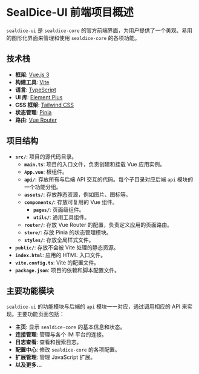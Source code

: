 # SealDice-UI 前端项目概述

`sealdice-ui` 是 `sealdice-core` 的官方前端界面，为用户提供了一个美观、易用的图形化界面来管理和使用 `sealdice-core` 的各项功能。

## 技术栈

- **框架**: [Vue.js 3](https://vuejs.org/)
- **构建工具**: [Vite](https://vitejs.dev/)
- **语言**: [TypeScript](https://www.typescriptlang.org/)
- **UI 库**: [Element Plus](https://element-plus.org/)
- **CSS 框架**: [Tailwind CSS](https://tailwindcss.com/)
- **状态管理**: [Pinia](https://pinia.vuejs.org/)
- **路由**: [Vue Router](https://router.vuejs.org/)

## 项目结构

- **`src/`**: 项目的源代码目录。
  - **`main.ts`**: 项目的入口文件，负责创建和挂载 Vue 应用实例。
  - **`App.vue`**: 根组件。
  - **`api/`**: 存放所有与后端 API 交互的代码。每个子目录对应后端 `api` 模块的一个功能分组。
  - **`assets/`**: 存放静态资源，例如图片、图标等。
  - **`components/`**: 存放可复用的 Vue 组件。
    - **`pages/`**: 页面级组件。
    - **`utils/`**: 通用工具组件。
  - **`router/`**: 存放 Vue Router 的配置，负责定义应用的页面路由。
  - **`store/`**: 存放 Pinia 的状态管理模块。
  - **`styles/`**: 存放全局样式文件。
- **`public/`**: 存放不会被 Vite 处理的静态资源。
- **`index.html`**: 应用的 HTML 入口文件。
- **`vite.config.ts`**: Vite 的配置文件。
- **`package.json`**: 项目的依赖和脚本配置文件。

## 主要功能模块

`sealdice-ui` 的功能模块与后端的 `api` 模块一一对应，通过调用相应的 API 来实现。主要功能页面包括：

- **主页**: 显示 `sealdice-core` 的基本信息和状态。
- **连接管理**: 管理与各个 IM 平台的连接。
- **日志查看**: 查看和搜索日志。
- **配置中心**: 修改 `sealdice-core` 的各项配置。
- **扩展管理**: 管理 JavaScript 扩展。
- **以及更多...**